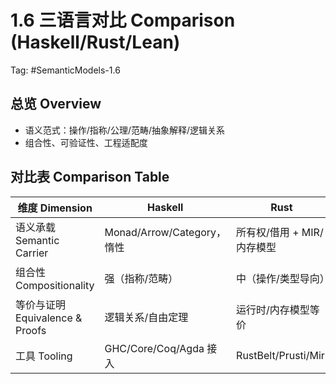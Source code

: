 # 1.6 三语言对比 Comparison (Haskell/Rust/Lean)

Tag: #SemanticModels-1.6

## 总览 Overview

- 语义范式：操作/指称/公理/范畴/抽象解释/逻辑关系
- 组合性、可验证性、工程适配度

## 对比表 Comparison Table

| 维度 Dimension | Haskell | Rust | Lean |
|---|---|---|---|
| 语义承载 Semantic Carrier | Monad/Arrow/Category，惰性 | 所有权/借用 + MIR/内存模型 | 依赖类型/归纳家族/核心规约 |
| 组合性 Compositionality | 强（指称/范畴） | 中（操作/类型导向） | 强（证明/公理/范畴） |
| 等价与证明 Equivalence & Proofs | 逻辑关系/自由定理 | 运行时/内存模型等价 | 机器检验证明/语义充足性 |
| 工具 Tooling | GHC/Core/Coq/Agda 接入 | RustBelt/Prusti/Miri | 内核/Mathlib/Elab |
